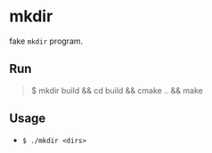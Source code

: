 # mkdir

fake `mkdir` program.

## Run

> $ mkdir build && cd build && cmake .. && make

## Usage

* `$ ./mkdir <dirs>`

